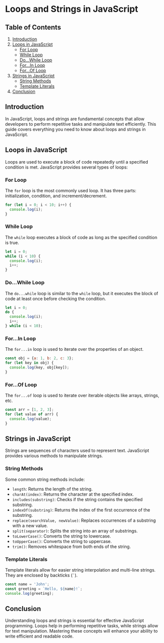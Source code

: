 # Loops and Strings in JavaScript

## Table of Contents
1. [Introduction](#introduction)
2. [Loops in JavaScript](#loops-in-javascript)
    - [For Loop](#for-loop)
    - [While Loop](#while-loop)
    - [Do...While Loop](#do-while-loop)
    - [For...In Loop](#for-in-loop)
    - [For...Of Loop](#for-of-loop)
3. [Strings in JavaScript](#strings-in-javascript)
    - [String Methods](#string-methods)
    - [Template Literals](#template-literals)
4. [Conclusion](#conclusion)

## Introduction
In JavaScript, loops and strings are fundamental concepts that allow developers to perform repetitive tasks and manipulate text efficiently. This guide covers everything you need to know about loops and strings in JavaScript.

## Loops in JavaScript
Loops are used to execute a block of code repeatedly until a specified condition is met. JavaScript provides several types of loops:

### For Loop
The `for` loop is the most commonly used loop. It has three parts: initialization, condition, and increment/decrement.
```javascript
for (let i = 0; i < 10; i++) {
  console.log(i);
}
```

### While Loop
The `while` loop executes a block of code as long as the specified condition is true.
```javascript
let i = 0;
while (i < 10) {
  console.log(i);
  i++;
}
```

### Do...While Loop
The `do...while` loop is similar to the `while` loop, but it executes the block of code at least once before checking the condition.
```javascript
let i = 0;
do {
  console.log(i);
  i++;
} while (i < 10);
```

### For...In Loop
The `for...in` loop is used to iterate over the properties of an object.
```javascript
const obj = {a: 1, b: 2, c: 3};
for (let key in obj) {
  console.log(key, obj[key]);
}
```

### For...Of Loop
The `for...of` loop is used to iterate over iterable objects like arrays, strings, etc.
```javascript
const arr = [1, 2, 3];
for (let value of arr) {
  console.log(value);
}
```

## Strings in JavaScript
Strings are sequences of characters used to represent text. JavaScript provides various methods to manipulate strings.

### String Methods
Some common string methods include:
- `length`: Returns the length of the string.
- `charAt(index)`: Returns the character at the specified index.
- `includes(substring)`: Checks if the string contains the specified substring.
- `indexOf(substring)`: Returns the index of the first occurrence of the substring.
- `replace(searchValue, newValue)`: Replaces occurrences of a substring with a new value.
- `split(separator)`: Splits the string into an array of substrings.
- `toLowerCase()`: Converts the string to lowercase.
- `toUpperCase()`: Converts the string to uppercase.
- `trim()`: Removes whitespace from both ends of the string.

### Template Literals
Template literals allow for easier string interpolation and multi-line strings. They are enclosed by backticks (`` ` ``).
```javascript
const name = 'John';
const greeting = `Hello, ${name}!`;
console.log(greeting);
```

## Conclusion
Understanding loops and strings is essential for effective JavaScript programming. Loops help in performing repetitive tasks, while strings allow for text manipulation. Mastering these concepts will enhance your ability to write efficient and readable code.